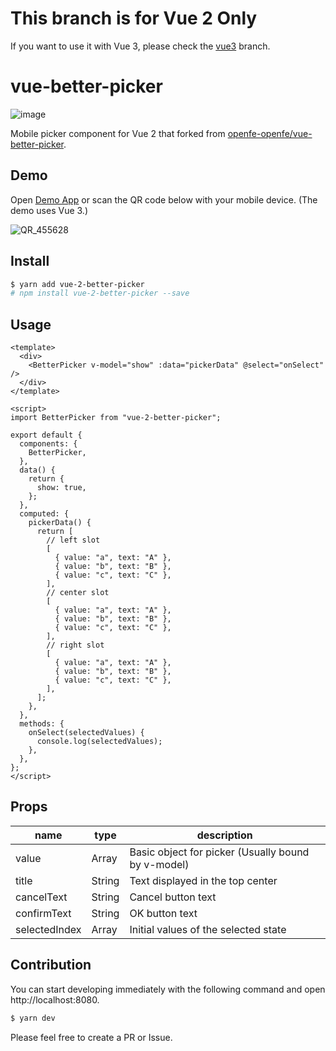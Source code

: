 # This branch is for Vue 2 Only

If you want to use it with Vue 3, please check the [vue3](https://github.com/s-sasaki-0529/vue-better-picker/tree/vue3) branch.

# vue-better-picker

![image](https://user-images.githubusercontent.com/16274215/150684460-256048c4-fce5-4550-88b8-ee0f1060e07d.png)

Mobile picker component for Vue 2 that forked from [openfe-openfe/vue-better-picker](https://github.com/openfe-openfe/vue-better-picker).

## Demo

Open [Demo App](https://vue-3-better-picker.netlify.app/) or scan the QR code below with your mobile device. (The demo uses Vue 3.)

![QR_455628](https://user-images.githubusercontent.com/16274215/151659196-03d134aa-6915-4694-bee9-f7a02c13e810.png)

## Install

```bash
$ yarn add vue-2-better-picker
# npm install vue-2-better-picker --save
```

## Usage

```vue
<template>
  <div>
    <BetterPicker v-model="show" :data="pickerData" @select="onSelect" />
  </div>
</template>

<script>
import BetterPicker from "vue-2-better-picker";

export default {
  components: {
    BetterPicker,
  },
  data() {
    return {
      show: true,
    };
  },
  computed: {
    pickerData() {
      return [
        // left slot
        [
          { value: "a", text: "A" },
          { value: "b", text: "B" },
          { value: "c", text: "C" },
        ],
        // center slot
        [
          { value: "a", text: "A" },
          { value: "b", text: "B" },
          { value: "c", text: "C" },
        ],
        // right slot
        [
          { value: "a", text: "A" },
          { value: "b", text: "B" },
          { value: "c", text: "C" },
        ],
      ];
    },
  },
  methods: {
    onSelect(selectedValues) {
      console.log(selectedValues);
    },
  },
};
</script>
```

## Props

|name|type|description|
|---|---|---|
|value|Array|Basic object for picker (Usually bound by v-model)|
|title|String|Text displayed in the top center|
|cancelText|String|Cancel button text|
|confirmText|String|OK button text|
|selectedIndex|Array|Initial values of the selected state|

## Contribution

You can start developing immediately with the following command and open http://localhost:8080.

```bash
$ yarn dev
```

Please feel free to create a PR or Issue.